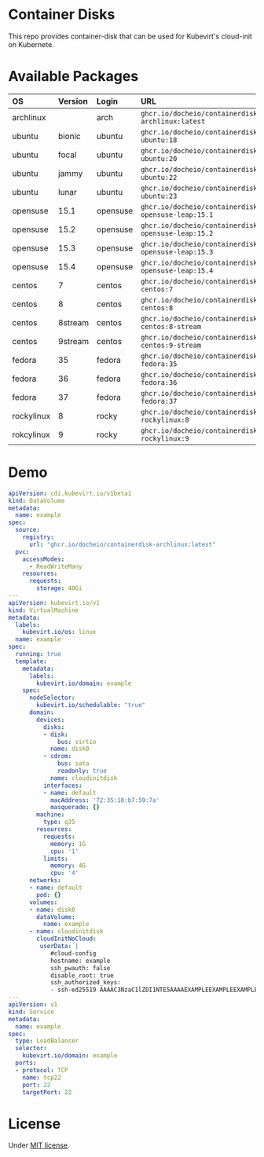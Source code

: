# Container Disks
This repo provides container-disk that can be used for Kubevirt's cloud-init on Kubernete.

# Available Packages
| OS         | Version | Login    | URL                                                |
|:-----------|:--------|:---------|:---------------------------------------------------|
| archlinux  |         | arch     | `ghcr.io/docheio/containerdisk-archlinux:latest`   |
| ubuntu     | bionic  | ubuntu   | `ghcr.io/docheio/containerdisk-ubuntu:18`          |
| ubuntu     | focal   | ubuntu   | `ghcr.io/docheio/containerdisk-ubuntu:20`          |
| ubuntu     | jammy   | ubuntu   | `ghcr.io/docheio/containerdisk-ubuntu:22`          |
| ubuntu     | lunar   | ubuntu   | `ghcr.io/docheio/containerdisk-ubuntu:23`          |
| opensuse   | 15.1    | opensuse | `ghcr.io/docheio/containerdisk-opensuse-leap:15.1` |
| opensuse   | 15.2    | opensuse | `ghcr.io/docheio/containerdisk-opensuse-leap:15.2` |
| opensuse   | 15.3    | opensuse | `ghcr.io/docheio/containerdisk-opensuse-leap:15.3` |
| opensuse   | 15.4    | opensuse | `ghcr.io/docheio/containerdisk-opensuse-leap:15.4` |
| centos     | 7       | centos   | `ghcr.io/docheio/containerdisk-centos:7`           |
| centos     | 8       | centos   | `ghcr.io/docheio/containerdisk-centos:8`           |
| centos     | 8stream | centos   | `ghcr.io/docheio/containerdisk-centos:8-stream`    |
| centos     | 9stream | centos   | `ghcr.io/docheio/containerdisk-centos:9-stream`    |
| fedora     | 35      | fedora   | `ghcr.io/docheio/containerdisk-fedora:35`          |
| fedora     | 36      | fedora   | `ghcr.io/docheio/containerdisk-fedora:36`          |
| fedora     | 37      | fedora   | `ghcr.io/docheio/containerdisk-fedora:37`          |
| rockylinux | 8       | rocky    | `ghcr.io/docheio/containerdisk-rockylinux:8`       |
| rokcylinux | 9       | rocky    | `ghcr.io/docheio/containerdisk-rockylinux:9`       |

# Demo
```yaml
apiVersion: cdi.kubevirt.io/v1beta1
kind: DataVolume
metadata:
  name: example
spec:
  source:
    registry:
      url: "ghcr.io/docheio/containerdisk-archlinux:latest"
  pvc:
    accessModes:
      - ReadWriteMany
    resources:
      requests:
        storage: 40Gi
---
apiVersion: kubevirt.io/v1
kind: VirtualMachine
metadata:
  labels:
    kubevirt.io/os: linux
  name: example
spec:
  running: true
  template:
    metadata:
      labels:
        kubevirt.io/domain: example
    spec:
      nodeSelector:
        kubevirt.io/schedulable: "true"
      domain:
        devices:
          disks:
          - disk:
              bus: virtio
            name: disk0
          - cdrom:
              bus: sata
              readonly: true
            name: cloudinitdisk
          interfaces:
          - name: default
            macAddress: '72:35:18:b7:59:7a'
            masquerade: {}
        machine:
          type: q35
        resources:
          requests:
            memory: 1G
            cpu: '1'
          limits:
            memory: 4G
            cpu: '4'
      networks:
      - name: default
        pod: {}
      volumes:
      - name: disk0
        dataVolume:
          name: example
      - name: cloudinitdisk
        cloudInitNoCloud:
         userData: |
            #cloud-config
            hostname: example
            ssh_pwauth: false
            disable_root: true
            ssh_authorized_keys:
            - ssh-ed25519 AAAAC3NzaC1lZDI1NTE5AAAAEXAMPLEEXAMPLEEXAMPLEEXAMPLEEXAMPLEEXAMPLEOO example
---
apiVersion: v1
kind: Service
metadata:
  name: example
spec:
  type: LoadBalancer
  selector:
    kubevirt.io/domain: example
  ports:
  - protocol: TCP
    name: tcp22
    port: 22
    targetPort: 22
```

# License
Under [MIT license](https://en.wikipedia.org/wiki/MIT_License).
